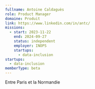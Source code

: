 ```yaml
---
fullname: Antoine Caldaguès
role: Product Manager
domaine: Produit
link: https://www.linkedin.com/in/antc/
missions:
  - start: 2023-11-22
    end: 2024-09-27
    status: independent
    employer: INOPS
    startups:
      - data-inclusion
startups:
  - data-inclusion
memberType: beta
---
```

Entre Paris et la Normandie
